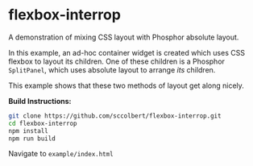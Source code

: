 flexbox-interrop
================

A demonstration of mixing CSS layout with Phosphor absolute layout.

In this example, an ad-hoc container widget is created which uses CSS
flexbox to layout its children. One of these children is a Phosphor
`SplitPanel`, which uses absolute layout to arrange *its* children.

This example shows that these two methods of layout get along nicely.

**Build Instructions:**
```bash
git clone https://github.com/sccolbert/flexbox-interrop.git
cd flexbox-interrop
npm install
npm run build
```

Navigate to `example/index.html`
